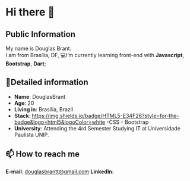 #  Hi there 👋
## Public Information

My name is Douglas Brant.    
I am from Brasília, DF, 
💻I’m currently learning front-end with **Javascript**, **Bootstrap**, **Dart**;

## 📖Detailed information
-   **Name**: DouglasBrant
-   **Age**: 20
-   **Living in**: Brasília, Brazil
-   **Stack**: https://img.shields.io/badge/HTML5-E34F26?style=for-the-badge&logo=html5&logoColor=white -CSS - Bootstrap 
-   **University**: Attending  the 4rd Semester Studying  IT  at Universidade Paulista UNIP.
## 📫 How to reach me
<a>**E-mail**: douglasbrantt@gmail.com</a>
<a>**LinkedIn**:</a>
